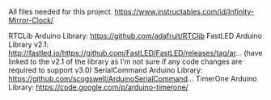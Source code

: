 All files needed for this project.
https://www.instructables.com/id/Infinity-Mirror-Clock/

RTCLib Arduino Library: https://github.com/adafruit/RTClib
FastLED Arduino Library v2.1: http://fastled.io/https://github.com/FastLED/FastLED/releases/tag/ar... (have linked to the v2.1 of the library as I'm not sure if any code changes are required to support v3.0)
SerialCommand Arduino Library: https://github.com/scogswell/ArduinoSerialCommand...
TimerOne Arduino Library: https://code.google.com/p/arduino-timerone/
